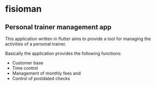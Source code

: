 # fisioman

## Personal trainer management app

This application written in flutter aims to provide a tool for managing the activities of a personal trainer.

Basically the application provides the following functions:
- Customer base
- Time control
- Management of monthly fees and
- Control of postdated checks
